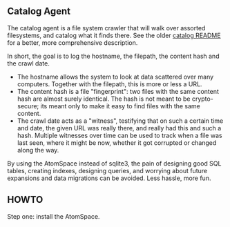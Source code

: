 Catalog Agent
-------------
The catalog agent is a file system crawler that will walk over assorted
filesystems, and catalog what it finds there. See the older
[catalog README](../../src/catalog/) for a better, more comprehensive
description.

In short, the goal is to log the hostname, the filepath, the content
hash and the crawl date.
* The hostname allows the system to look at data scattered over many
  computers. Together with the filepath, this is more or less a URL.
* The content hash is a file "fingerprint": two files with the same
  content hash are almost surely identical. The hash is not meant to
  be crypto-secure; its meant only to make it easy to find files with
  the same content.
* The crawl date acts as a "witness", testifying that on such a certain
  time and date, the given URL was really there, and really had this
  and such a hash. Multiple witnesses over time can be used to track
  when a file was last seen, where it might be now, whether it got 
  corrupted or changed along the way.

By using the AtomSpace instead of sqlite3, the pain of designing good
SQL tables, creating indexes, designing queries, and worrying about
future expansions and data migrations can be avoided. Less hassle,
more fun.

HOWTO
-----
Step one: install the AtomSpace.


